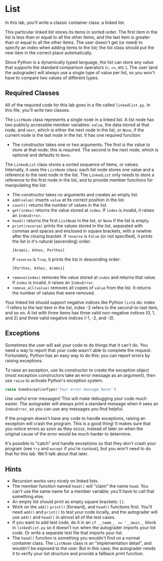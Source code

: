 # List

In this lab, you'll write a classic container class: a linked list.

This particular linked list stores its items in sorted order.  The first item in
the list  is less than  or equal to  all the other items,  and the  last item is
greater than or equal to all the other items.  The user doesn't get (or need) to
specify an index  when adding items to the list;  the list class should  put the
new item in the correct place automatically.

Since Python is a dynamically typed language,  the list can store any value that
supports the standard comparison operators (`<`, `==`, etc.).  The user (and the
autograder)  will always use a single type of value  per list, so you won't have
to compare two values of different types.


## Required Classes

All of the required code for this lab goes in a file called `linkedlist.py`.  In
this file, you'll write two classes.

The `ListNode` class represents a single node in a linked list.  A list node has
two publicly accessible member variables: `value`, the data stored at that node,
and `next`, which is either the next node in the list, or `None`, if the current
node is the last node in the list.  It has one required function:

- The constructor takes one or two arguments. The first is the value to store at
  that node;  this is required.  The second is the next node,  which is optional
  and defaults to `None.`

The `LinkedList` class stores a sorted sequence of items, or values. Internally,
it uses the  `ListNode` class:  each list node stores one value  and a reference
to the next node in the list.  The `LinkedList`  only needs to store a reference
to the first node in the list, and to provide member functions for  manipulating
the list:

- The constructor takes no arguments and creates an empty list.
- `add(value)` inserts `value` at its correct position in the list.
- `count()` returns the number of values in the list.
- `get(index)`  returns the value  stored at `index`.  If `index` is invalid, it
  raises an `IndexError`.
- `head()`  returns the first `ListNode`  in the list,  or `None` if the list is
  empty.
- `print(reverse)`  prints the values stored in the list,  separated with commas
  and spaces and enclosed in square brackets,  with a newline after  the closing
  bracket.  If `reverse` is  `False`  (or not specified),  it prints the list in
  it's natural (ascending) order:
  ```
  [Aramis, Athos, Porthos]
  ```
  If `reverse` is `True`, it prints the list in descending order:
  ```
  [Porthos, Athos, Aramis]
  ```
- `remove(index)` removes the value stored at `index` and returns that value. If
  `index` is invalid, it raises an `IndexError`.
- `remove_all(value)`  removes all copies of `value` from the list.   It returns
  the number of values that were removed.

Your linked list should support  negative indices like Python `list`s do:  index
-1 refers to the  last item in the list,  index -2 refers to the  second-to-last
item,  and so on.  A list with three items has  three valid non-negative indices
(0, 1, and 2) and three valid negative indices (-1, -2, and -3).


## Exceptions

Sometimes the user will ask your code to do things that it can't do.  You need a
way to report that your code  wasn't able to complete the request.  Fortunately,
Python has an easy way to do this: you can report errors by raising exceptions.

To raise an exception,  use its constructor to create the exception object (most
exception constructors take an error message  as an argument),  then use `raise`
to activate Python's exception system.

```py
raise SomeExceptionType('Your error message here!')
```

Use useful error messages!  This will make debugging your code much easier.  The
autograder will always print a standard message when it sees an `IndexError`, so
you can use any messages you find helpful.

If the program doesn't have any code to handle exceptions,  raising an exception
will  crash the program.   This is a good thing!   It makes sure that you notice
errors as soon as they occur, instead of later on when the original cause of the
error would be much harder to determine.

It's possible to  "catch"  and handle exceptions  so that they don't  crash your
program  (see  `try` and `except`  if you're curious),  but you won't need to do
that for this lab.  We'll talk about that later.


## Hints

- Recursion works very nicely on linked lists.
- The member function named `head()` will "claim" the name `head`. You can't use
  the same name for a member variable; you'll have to call that something else.
- An empty list should print as empty square brackets: `[]`.
- Work on the `add()` `print()` (forward), and `head()` functions first.  You'll
  need `add()` and `print()` to test your code locally,  and the autograder will
  use `add()` and `head()` in almost all of the test cases.
- If you want to add test code,  do it in an `if __name__ == '__main__` block in
  `linkedlist.py`  so it doesn't run when the autograder imports your list code.
  Or write a separate test file that imports your list.
- The `head()`  function  is something you  wouldn't find  on a normal container
  class.  The `ListNode` class  is an  "implementation detail",  and wouldn't be
  exposed to the user.  But in this case, the autograder needs it to verify your
  list structure and provide a fallback print function.
